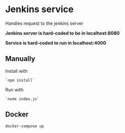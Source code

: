 # Jenkins service

Handles request to the jenkins server

**Jenkins server is hard-coded to be in localhost:8080**

**Service is hard-coded to run in localhost:4000**

## Manually

Install with

    `npm install`

Run with

    `node index.js`

## Docker

`docker-compose up`

